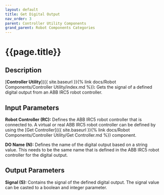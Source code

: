 ```yaml
---
layout: default
title: Get Digital Output
nav_order: 3
parent: Controller Utility Components
grand_parent: Robot Components Categories
---
```


# **{{page.title}}**

## **Description**

[**Controller Utility**]({{ site.baseurl }}{% link docs/Robot Components/Controller Utility/index.md %})**:** Gets the signal of a defined digital output from an ABB IRC5 robot controller.

## **Input Parameters**

**Robot Controller (RC):** Defines the ABB IRC5 robot controller that is connected to. A virtual or real ABB IRC5 robot controller can be defined by using the [Get Controller]({{ site.baseurl }}{% link docs/Robot Components/Controller Utility/Get Controller.md %}) component.

**DO Name (N):** Defines the name of the digital output based on a string value. This needs to be the same name that is defined in the ABB IRC5 robot controller for the digital output.

## **Output Parameters**

**Signal (S):** Contains the signal of the defined digital output. The signal value can be casted to a boolean and integer parameter.